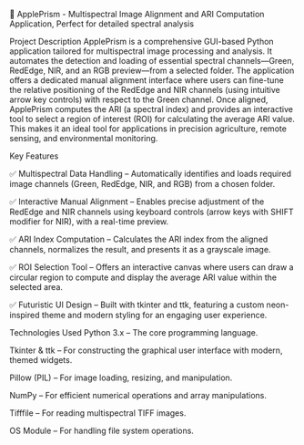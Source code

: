 🍎 ApplePrism - Multispectral Image Alignment and ARI Computation Application, Perfect for detailed spectral analysis

Project Description
ApplePrism is a comprehensive GUI-based Python application tailored for multispectral image processing and analysis. It automates the detection and loading of essential spectral channels—Green, RedEdge, NIR, and an RGB preview—from a selected folder. The application offers a dedicated manual alignment interface where users can fine-tune the relative positioning of the RedEdge and NIR channels (using intuitive arrow key controls) with respect to the Green channel. Once aligned, ApplePrism computes the ARI (a spectral index) and provides an interactive tool to select a region of interest (ROI) for calculating the average ARI value. This makes it an ideal tool for applications in precision agriculture, remote sensing, and environmental monitoring.

Key Features

✅ Multispectral Data Handling – Automatically identifies and loads required image channels (Green, RedEdge, NIR, and RGB) from a chosen folder.

✅ Interactive Manual Alignment – Enables precise adjustment of the RedEdge and NIR channels using keyboard controls (arrow keys with SHIFT modifier for NIR), with a real-time preview.

✅ ARI Index Computation – Calculates the ARI index from the aligned channels, normalizes the result, and presents it as a grayscale image.

✅ ROI Selection Tool – Offers an interactive canvas where users can draw a circular region to compute and display the average ARI value within the selected area.

✅ Futuristic UI Design – Built with tkinter and ttk, featuring a custom neon-inspired theme and modern styling for an engaging user experience.

Technologies Used
Python 3.x – The core programming language.

Tkinter & ttk – For constructing the graphical user interface with modern, themed widgets.

Pillow (PIL) – For image loading, resizing, and manipulation.

NumPy – For efficient numerical operations and array manipulations.

Tifffile – For reading multispectral TIFF images.

OS Module – For handling file system operations.
